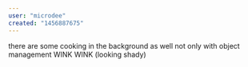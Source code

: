 ```yaml
---
user: "microdee"
created: "1456887675"
---
```


there are some cooking in the background as well not only with object management WINK WINK (looking shady)
